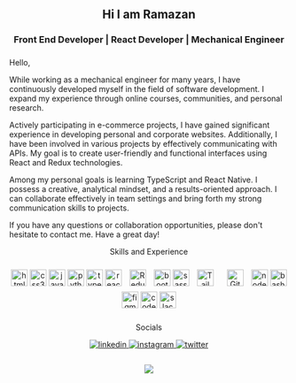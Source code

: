  <h2 align="center">Hi I am Ramazan</h2>
 <h3 align="center">Front End Developer | React Developer | Mechanical Engineer</h3>

###

<p align="left"> Hello,

While working as a mechanical engineer for many years, I have continuously developed myself in the field of software development. I expand my experience through online courses, communities, and personal research.

Actively participating in e-commerce projects, I have gained significant experience in developing personal and corporate websites. Additionally, I have been involved in various projects by effectively communicating with APIs. My goal is to create user-friendly and functional interfaces using React and Redux technologies.

Among my personal goals is learning TypeScript and React Native. I possess a creative, analytical mindset, and a results-oriented approach. I can collaborate effectively in team settings and bring forth my strong communication skills to projects.

If you have any questions or collaboration opportunities, please don't hesitate to contact me. Have a great day!

</p>

<p align="center">Skills and Experience</p>
  
<div align="center">
  <img src="https://cdn.jsdelivr.net/gh/devicons/devicon/icons/html5/html5-original.svg" height="30" width="30" alt="html5 logo"  />
  <img src="https://cdn.jsdelivr.net/gh/devicons/devicon/icons/css3/css3-original.svg" height="30" width="30" alt="css3 logo"  />
  <img src="https://cdn.jsdelivr.net/gh/devicons/devicon/icons/javascript/javascript-original.svg" height="30" width="30" alt="javascript logo"  />
  <img src="https://cdn.jsdelivr.net/gh/devicons/devicon/icons/python/python-original.svg" height="30" width="30" alt="python logo" />
  <img src="https://cdn.jsdelivr.net/gh/devicons/devicon/icons/typescript/typescript-original.svg" height="30" width="30" alt="typescript logo"  />
  <img src="https://cdn.jsdelivr.net/gh/devicons/devicon/icons/react/react-original.svg" height="30" width="30" alt="react logo"  />
  <a href="https://redux.js.org/" target="_blank"><img style="margin: 10px" src="https://profilinator.rishav.dev/skills-assets/redux-original.svg" alt="Redux" height="30" width="30" /></a>  
 
  <img src="https://cdn.jsdelivr.net/gh/devicons/devicon/icons/bootstrap/bootstrap-original.svg" height="30" width="30" alt="bootstrap logo"  />
  <img src="https://cdn.jsdelivr.net/gh/devicons/devicon/icons/sass/sass-original.svg" height="30" width="30" alt="sass logo"  />
  <a href="https://www.tailwindcss.com/" target="_blank"><img style="margin: 10px" src="https://profilinator.rishav.dev/skills-assets/tailwindcss.svg" alt="Tailwind CSS" height="30" width="30" /></a>  
 <a href="https://github.com/" target="_blank"><img style="margin: 10px" src="https://profilinator.rishav.dev/skills-assets/git-scm-icon.svg" alt="Git" height="30" width="30"/></a>  
  <img src="https://cdn.jsdelivr.net/gh/devicons/devicon/icons/nodejs/nodejs-original.svg" height="30" width="30" alt="nodejs logo"  />
  <img src="https://cdn.jsdelivr.net/gh/devicons/devicon/icons/bash/bash-original.svg" height="30" width="30" alt="bash logo"  />
  <img src="https://cdn.jsdelivr.net/gh/devicons/devicon/icons/figma/figma-original.svg" height="30" width="30" alt="figma logo"  />
  <img src="https://cdn.jsdelivr.net/gh/devicons/devicon/icons/codepen/codepen-plain.svg" height="30" width="30" alt="codepen logo"  />
  <img src="https://cdn.jsdelivr.net/gh/devicons/devicon/icons/slack/slack-original.svg" height="30" width="30" alt="slack logo"  />

</div>

###
<p align="center">Socials</p>
<div align="center">
<a href="https://linkedin.com/in/ramazansen" target="_blank">
<img src=https://img.shields.io/badge/linkedin-%231E77B5.svg?&style=for-the-badge&logo=linkedin&logoColor=white alt=linkedin style="margin-bottom: 5px;" />
</a>
  <a href="https://instagram.com/ramaznsen?igshid=ZDdkNTZiNTM=" target="_blank">
<img src=https://img.shields.io/badge/instagram-%23000000.svg?&style=for-the-badge&logo=instagram&logoColor=white alt=instagram style="margin-bottom: 5px;" />
</a>  
</a>
  <a href="https://twitter.com/ramaznsen" target="">
<img src=https://img.shields.io/twitter/url?style=social&url=https%3A%2F%2Ftwitter.com%2Framaznsen alt=twitter style="margin-bottom: 5px;" />
</a>  
</div>

###
<div align="center">
  <img src="https://profile-counter.glitch.me/ramazansen1/count.svg?"  />
</div>

